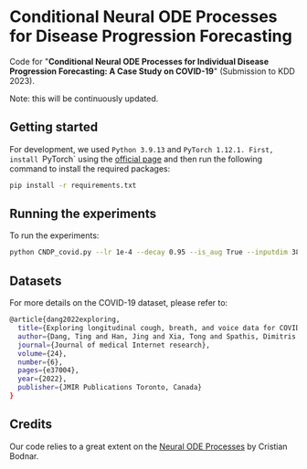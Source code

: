 # Conditional Neural ODE Processes for Disease Progression Forecasting

Code for "**Conditional Neural ODE Processes for Individual Disease Progression Forecasting: A Case Study on COVID-19**"  (Submission to KDD 2023). 



Note: this will be continuously updated.



## Getting started

For development, we used `Python 3.9.13` and `PyTorch 1.12.1. First, install `PyTorch`
using the [official page](https://pytorch.org/) and then run the following command to install the required packages:

```bash
pip install -r requirements.txt
```

## Running the experiments

To run the experiments:

```bash
python CNDP_covid.py --lr 1e-4 --decay 0.95 --is_aug True --inputdim 385 --posweight 1.5  --varname CNDPtest --user_y0
```

## Datasets

For more details on the COVID-19 dataset, please refer to:
```bash
@article{dang2022exploring,
  title={Exploring longitudinal cough, breath, and voice data for COVID-19 progression prediction via sequential deep learning: model development and validation},
  author={Dang, Ting and Han, Jing and Xia, Tong and Spathis, Dimitris and Bondareva, Erika and Siegele-Brown, Chlo{\"e} and Chauhan, Jagmohan and Grammenos, Andreas and Hasthanasombat, Apinan and Floto, R Andres and others},
  journal={Journal of medical Internet research},
  volume={24},
  number={6},
  pages={e37004},
  year={2022},
  publisher={JMIR Publications Toronto, Canada}
}
```

## Credits

Our code relies to a great extent on the [Neural ODE Processes](https://github.com/crisbodnar/ndp) by Cristian Bodnar. 

